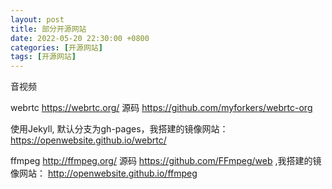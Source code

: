```yaml
---
layout: post
title: 部分开源网站
date: 2022-05-20 22:30:00 +0800
categories: [开源网站]
tags: [开源网站]
---
```

音视频

webrtc
https://webrtc.org/ 源码 https://github.com/myforkers/webrtc-org

使用Jekyll, 默认分支为gh-pages，我搭建的镜像网站：https://openwebsite.github.io/webrtc/

ffmpeg
http://ffmpeg.org/ 源码 https://github.com/FFmpeg/web ,我搭建的镜像网站： http://openwebsite.github.io/ffmpeg